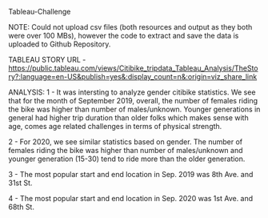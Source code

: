 Tableau-Challenge

NOTE: Could not upload csv files (both resources and output as they both were over 100 MBs), however the code to extract and save the data is uploaded to Github Repository.

TABLEAU STORY URL - https://public.tableau.com/views/Citibike_tripdata_Tableau_Analysis/TheStory?:language=en-US&publish=yes&:display_count=n&:origin=viz_share_link


ANALYSIS:
1 - It was intersting to analyze gender citibike statistics. We see that for the month of September 2019, overall,  the number of females riding the bike was higher than number of males/unknown. Younger generations in general had higher trip duration than older folks which makes sense with age, comes age related challenges in terms of physical strength.

2 - For 2020, we see similar statistics based on gender. The number of females riding the bike was higher than number of males/unknown and younger generation (15-30) tend to ride more than the older generation. 

3 - The most popular start and end location in Sep. 2019 was 8th Ave. and 31st St.

4 - The most popular start and end location in Sep. 2020 was 1st Ave. and 68th St.
